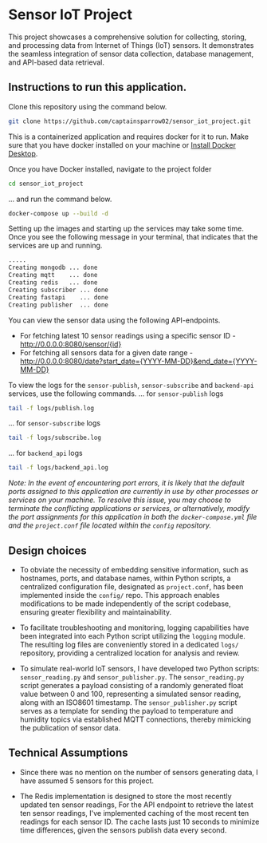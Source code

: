 # Sensor IoT Project
This project showcases a comprehensive solution for collecting, storing, and processing data from Internet of Things (IoT) sensors. It demonstrates the seamless integration of sensor data collection, database management, and API-based data retrieval.

## Instructions to run this application.
Clone this repository using the command below.
```sh
git clone https://github.com/captainsparrow02/sensor_iot_project.git
```
This is a containerized application and requires docker for it to run. Make sure that you have docker installed on your machine or [Install Docker Desktop](https://www.docker.com/products/docker-desktop/). 

Once you have Docker installed, navigate to the project folder
```sh
cd sensor_iot_project
```
... and run the command below.
```sh
docker-compose up --build -d
```
Setting up the images and starting up the services may take some time. Once you see the following message in your terminal, that indicates that the services are up and running.
```sh
.....
Creating mongodb ... done
Creating mqtt    ... done
Creating redis   ... done
Creating subscriber ... done
Creating fastapi    ... done
Creating publisher  ... done
```
You can view the sensor data using the following API-endpoints.
* For fetching latest 10 sensor readings using a specific sensor ID - http://0.0.0.0:8080/sensor/{id}
* For fetching all sensors data for a given date range - http://0.0.0.0:8080/date?start_date={YYYY-MM-DD}&end_date={YYYY-MM-DD}

To view the logs for the `sensor-publish`, `sensor-subscribe` and `backend-api` services, use the following commands.
... for `sensor-publish` logs
```sh
tail -f logs/publish.log 
```
... for `sensor-subscribe` logs
```sh
tail -f logs/subscribe.log 
```
... for `backend_api` logs
```sh
tail -f logs/backend_api.log 
```
*Note: In the event of encountering port errors, it is likely that the default ports assigned to this application are currently in use by other processes or services on your machine. To resolve this issue, you may choose to terminate the conflicting applications or services, or alternatively, modify the port assignments for this application in both the `docker-compose.yml` file and the `project.conf` file located within the `config` repository.*

## Design choices

* To obviate the necessity of embedding sensitive information, such as hostnames, ports, and database names, within Python scripts, a centralized configuration file, designated as `project.conf`, has been implemented inside the `config/` repo. This approach enables modifications to be made independently of the script codebase, ensuring greater flexibility and maintainability.

* To facilitate troubleshooting and monitoring, logging capabilities have been integrated into each Python script utilizing the `logging` module. The resulting log files are conveniently stored in a dedicated `logs/` repository, providing a centralized location for analysis and review.

* To simulate real-world IoT sensors, I have developed two Python scripts: `sensor_reading.py` and `sensor_publisher.py`. The `sensor_reading.py` script generates a payload consisting of a randomly generated float value between 0 and 100, representing a simulated sensor reading, along with an ISO8601 timestamp. The `sensor_publisher.py` script serves as a template for sending the payload to temperature and humidity topics via established MQTT connections, thereby mimicking the publication of sensor data.

## Technical Assumptions

* Since there was no mention on the number of sensors generating data, I have assumed 5 sensors for this project.

* The Redis implementation is designed to store the most recently updated ten sensor readings, For the API endpoint to retrieve the latest ten sensor readings, I've implemented caching of the most recent ten readings for each sensor ID. The cache lasts just 10 seconds to minimize time differences, given the sensors publish data every second.